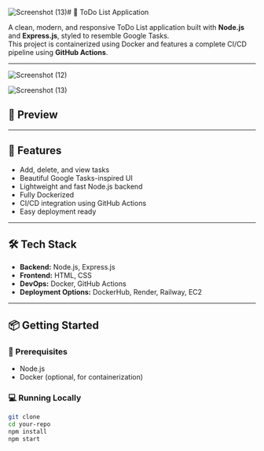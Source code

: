 ![Screenshot (13)](https://github.com/user-attachments/assets/9e1b8e8a-97f3-4742-b3b7-1514d162a352)# 📝 ToDo List Application

A clean, modern, and responsive ToDo List application built with **Node.js** and **Express.js**, styled to resemble Google Tasks.  
This project is containerized using Docker and features a complete CI/CD pipeline using **GitHub Actions**.

---
![Screenshot (12)](https://github.com/user-attachments/assets/a3a0fe90-7db7-4748-8ae3-8944507b4a46)

![Screenshot (13)](https://github.com/user-attachments/assets/82d4ddf3-44d8-424c-80f4-87fda3b1e52a)

## 📸 Preview


---

## 🚀 Features

- Add, delete, and view tasks
- Beautiful Google Tasks-inspired UI
- Lightweight and fast Node.js backend
- Fully Dockerized
- CI/CD integration using GitHub Actions
- Easy deployment ready

---

## 🛠️ Tech Stack

- **Backend:** Node.js, Express.js
- **Frontend:** HTML, CSS
- **DevOps:** Docker, GitHub Actions
- **Deployment Options:** DockerHub, Render, Railway, EC2

---

## 📦 Getting Started

### 🔧 Prerequisites

- Node.js
- Docker (optional, for containerization)

### 💻 Running Locally

```bash
git clone 
cd your-repo
npm install
npm start
